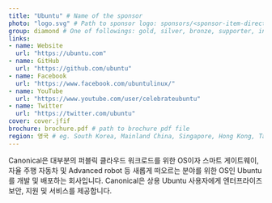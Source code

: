 ```yaml
---
title: "Ubuntu" # Name of the sponsor
photo: "logo.svg" # Path to sponsor logo: sponsors/<sponsor-item-directory>/logo.png
group: diamond # One of followings: gold, silver, bronze, supporter, infra, record, videoi18n, swag, partner
links:
- name: Website
  url: "https://ubuntu.com"
- name: GitHub
  url: "https://github.com/ubuntu"
- name: Facebook
  url: "https://www.facebook.com/ubuntulinux/"
- name: YouTube
  url: "https://www.youtube.com/user/celebrateubuntu"
- name: Twitter
  url: "https://twitter.com/ubuntu"
cover: cover.jfif
brochure: brochure.pdf # path to brochure pdf file
region: 영국 # eg. South Korea, Mainland China, Singapore, Hong Kong, Taiwan ...
---
```


Canonical은 대부분의 퍼블릭 클라우드 워크로드를 위한 OS이자 스마트 게이트웨이, 자율 주행 자동차 및 Advanced robot 등 새롭게 떠오르는 분야를 위한 OS인 Ubuntu를 개발 및 배포하는 회사입니다. Canonical은 상용 Ubuntu 사용자에게 엔터프라이즈 보안, 지원 및 서비스를 제공합니다.